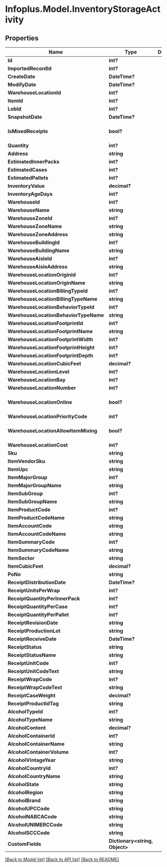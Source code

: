 # Infoplus.Model.InventoryStorageActivity
## Properties

Name | Type | Description | Notes
------------ | ------------- | ------------- | -------------
**Id** | **int?** |  | [optional] 
**ImportedRecordId** | **int?** |  | [optional] 
**CreateDate** | **DateTime?** |  | [optional] 
**ModifyDate** | **DateTime?** |  | [optional] 
**WarehouseLocationId** | **int?** |  | [optional] 
**ItemId** | **int?** |  | [optional] 
**LobId** | **int?** |  | 
**SnapshotDate** | **DateTime?** |  | [optional] 
**IsMixedReceipts** | **bool?** |  | [optional] [default to false]
**Quantity** | **int?** |  | [optional] 
**Address** | **string** |  | [optional] 
**EstimatedInnerPacks** | **int?** |  | [optional] 
**EstimatedCases** | **int?** |  | [optional] 
**EstimatedPallets** | **int?** |  | [optional] 
**InventoryValue** | **decimal?** |  | [optional] 
**InventoryAgeDays** | **int?** |  | [optional] 
**WarehouseId** | **int?** |  | [optional] 
**WarehouseName** | **string** |  | [optional] 
**WarehouseZoneId** | **int?** |  | [optional] 
**WarehouseZoneName** | **string** |  | [optional] 
**WarehouseZoneAddress** | **string** |  | [optional] 
**WarehouseBuildingId** | **int?** |  | [optional] 
**WarehouseBuildingName** | **string** |  | [optional] 
**WarehouseAisleId** | **int?** |  | [optional] 
**WarehouseAisleAddress** | **string** |  | [optional] 
**WarehouseLocationOriginId** | **int?** |  | [optional] 
**WarehouseLocationOriginName** | **string** |  | [optional] 
**WarehouseLocationBillingTypeId** | **int?** |  | [optional] 
**WarehouseLocationBillingTypeName** | **string** |  | [optional] 
**WarehouseLocationBehaviorTypeId** | **int?** |  | [optional] 
**WarehouseLocationBehaviorTypeName** | **string** |  | [optional] 
**WarehouseLocationFootprintId** | **int?** |  | [optional] 
**WarehouseLocationFootprintName** | **string** |  | [optional] 
**WarehouseLocationFootprintWidth** | **int?** |  | [optional] 
**WarehouseLocationFootprintHeight** | **int?** |  | [optional] 
**WarehouseLocationFootprintDepth** | **int?** |  | [optional] 
**WarehouseLocationCubicFeet** | **decimal?** |  | [optional] 
**WarehouseLocationLevel** | **int?** |  | [optional] 
**WarehouseLocationBay** | **int?** |  | [optional] 
**WarehouseLocationNumber** | **int?** |  | [optional] 
**WarehouseLocationOnline** | **bool?** |  | [optional] [default to false]
**WarehouseLocationPriorityCode** | **int?** |  | [optional] 
**WarehouseLocationAllowItemMixing** | **bool?** |  | [optional] [default to false]
**WarehouseLocationCost** | **int?** |  | [optional] 
**Sku** | **string** |  | [optional] 
**ItemVendorSku** | **string** |  | [optional] 
**ItemUpc** | **string** |  | [optional] 
**ItemMajorGroup** | **int?** |  | [optional] 
**ItemMajorGroupName** | **string** |  | [optional] 
**ItemSubGroup** | **int?** |  | [optional] 
**ItemSubGroupName** | **string** |  | [optional] 
**ItemProductCode** | **int?** |  | [optional] 
**ItemProductCodeName** | **string** |  | [optional] 
**ItemAccountCode** | **string** |  | [optional] 
**ItemAccountCodeName** | **string** |  | [optional] 
**ItemSummaryCode** | **int?** |  | [optional] 
**ItemSummaryCodeName** | **string** |  | [optional] 
**ItemSector** | **string** |  | [optional] 
**ItemCubicFeet** | **decimal?** |  | [optional] 
**PoNo** | **string** |  | [optional] 
**ReceiptDistributionDate** | **DateTime?** |  | [optional] 
**ReceiptUnitsPerWrap** | **int?** |  | [optional] 
**ReceiptQuantityPerInnerPack** | **int?** |  | [optional] 
**ReceiptQuantityPerCase** | **int?** |  | [optional] 
**ReceiptQuantityPerPallet** | **int?** |  | [optional] 
**ReceiptRevisionDate** | **string** |  | [optional] 
**ReceiptProductionLot** | **string** |  | [optional] 
**ReceiptReceiveDate** | **DateTime?** |  | [optional] 
**ReceiptStatus** | **string** |  | [optional] 
**ReceiptStatusName** | **string** |  | [optional] 
**ReceiptUnitCode** | **int?** |  | [optional] 
**ReceiptUnitCodeText** | **string** |  | [optional] 
**ReceiptWrapCode** | **int?** |  | [optional] 
**ReceiptWrapCodeText** | **string** |  | [optional] 
**ReceiptCaseWeight** | **decimal?** |  | [optional] 
**ReceiptProductIdTag** | **string** |  | [optional] 
**AlcoholTypeId** | **int?** |  | [optional] 
**AlcoholTypeName** | **string** |  | [optional] 
**AlcoholContent** | **decimal?** |  | [optional] 
**AlcoholContainerId** | **int?** |  | [optional] 
**AlcoholContainerName** | **string** |  | [optional] 
**AlcoholContainerVolume** | **int?** |  | [optional] 
**AlcoholVintageYear** | **string** |  | [optional] 
**AlcoholCountryId** | **int?** |  | [optional] 
**AlcoholCountryName** | **string** |  | [optional] 
**AlcoholState** | **string** |  | [optional] 
**AlcoholRegion** | **string** |  | [optional] 
**AlcoholBrand** | **string** |  | [optional] 
**AlcoholUPCCode** | **string** |  | [optional] 
**AlcoholNABCACode** | **string** |  | [optional] 
**AlcoholUNIMERCCode** | **string** |  | [optional] 
**AlcoholSCCCode** | **string** |  | [optional] 
**CustomFields** | **Dictionary&lt;string, Object&gt;** |  | [optional] 

[[Back to Model list]](../README.md#documentation-for-models) [[Back to API list]](../README.md#documentation-for-api-endpoints) [[Back to README]](../README.md)

